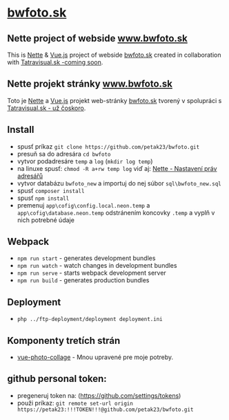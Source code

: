 # [bwfoto.sk](http://www.bwfoto.sk)

## Nette project of webside www.bwfoto.sk

This is [Nette](https://nette.org) & [Vue.js](https://vuejs.org/) project of webside [bwfoto.sk](http://www.bwfoto.sk) created in collaboration with [Tatravisual.sk -coming soon](http://tatravisual.sk/).

## Nette projekt stránky www.bwfoto.sk

Toto je [Nette](https://nette.org) a [Vue.js](https://vuejs.org/) projekt web-stránky [bwfoto.sk](http://www.bwfoto.sk) tvorený v spolupráci s [Tatravisual.sk - už čoskoro](http://tatravisual.sk/).

## Install

-   spusť príkaz `git clone https://github.com/petak23/bwfoto.git`
-   presuň sa do adresára `cd bwfoto`
-   vytvor podadresáre `temp` a `log` (`mkdir log temp`)
-   na linuxe spusť: `chmod -R a+rw temp log` viď aj: [Nette - Nastavení práv adresářů](https://doc.nette.org/cs/troubleshooting#toc-nastaveni-prav-adresaru)
-   vytvor databázu `bwfoto_new` a importuj do nej súbor `sql\bwfoto_new.sql`
-   spusť `composer install`
-   spusť `npm install`
-   premenuj `app\cofig\config.local.neon.temp` a `app\cofig\database.neon.temp` odstránením koncovky `.temp` a vyplň v nich potrebné údaje

## Webpack

-   `npm run start` - generates development bundles
-   `npm run watch` - watch changes in development bundles
-   `npm run serve` - starts webpack development server
-   `npm run build` - generates production bundles

## Deployment

-   `php ../ftp-deployment/deployment deployment.ini`

## Komponenty tretích strán

-   [vue-photo-collage](https://github.com/seanghay/vue-photo-collage) - Mnou upravené pre moje potreby.

## github personal token:

-   pregeneruj token na: (https://github.com/settings/tokens)
-   použi príkaz: `git remote set-url origin https://petak23:!!!TOKEN!!!@github.com/petak23/bwfoto.git`
